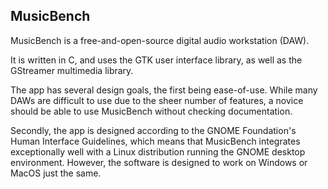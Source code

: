 ## MusicBench
MusicBench is a free-and-open-source digital audio workstation (DAW).

It is written in C, and uses the GTK user interface library, as well as the GStreamer multimedia library.

The app has several design goals, the first being ease-of-use. While many DAWs are difficult to use due to the sheer number of features, a novice should be able to use MusicBench without checking documentation.

Secondly, the app is designed according to the GNOME Foundation's Human Interface Guidelines, which means that MusicBench integrates exceptionally well with a Linux distribution running the GNOME desktop environment. However, the software is designed to work on Windows or MacOS just the same.
